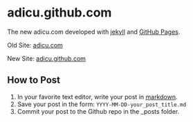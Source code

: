 adicu.github.com
================

The new adicu.com developed with [jekyll][jekyll] and [GitHub Pages][gp].

Old Site: [adicu.com][adi-old]

New Site: [adicu.github.com][adi-new]


How to Post
-----------
1. In your favorite text editor, write your post in [markdown][md].
2. Save your post in the form: `YYYY-MM-DD-your_post_title.md`
3. Commit your post to the Github repo in the _posts folder.

[jekyll]: http://jekyllrb.com/
[adi-old]: http://www.adicu.com/
[adi-new]: http://adicu.github.com/
[gp]: http://pages.github.com/
[md]: http://daringfireball.net/projects/markdown/basics

